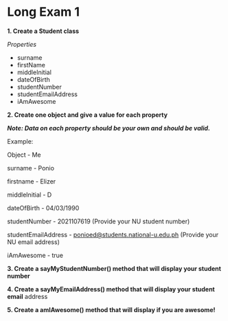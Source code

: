 # Long Exam 1

**1. Create a Student class** 

_Properties_
- surname
- firstName
- middleInitial
- dateOfBirth
- studentNumber
- studentEmailAddress
- iAmAwesome

**2. Create one object and give a value for each property**

**_Note: Data on each property should be your own and should be valid._**


Example:

Object - Me

surname - Ponio

firstname - Elizer

middleInitial - D

dateOfBirth - 04/03/1990

studentNumber - 2021107619 (Provide your NU student number)

studentEmailAddress - ponioed@students.national-u.edu.ph (Provide your NU
email address)

iAmAwesome - true

**3. Create a sayMyStudentNumber() method that will display your student number**

**4. Create a sayMyEmailAddress() method that will display your student email**
address

**5. Create a amIAwesome() method that will display if you are awesome!**
